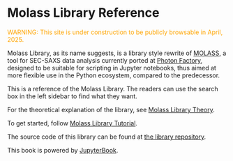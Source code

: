 # Molass Library Reference

<font color="orange">WARNING: This site is under construction to be publicly browsable in April, 2025.</font>

Molass Library, as its name suggests, is a library style rewrite of [MOLASS](https://www.jstage.jst.go.jp/article/biophysico/20/1/20_e200001/_article), a tool for SEC-SAXS data analysis currently ported at [Photon Factory](https://pfwww.kek.jp/saxs/MOLASS.html), designed to be suitable for scripting in Jupyter notebooks, thus aimed at more flexible use in the Python ecosystem, compared to the predecessor.

This is a reference of the Molass Library. The readers can use the search box in the left sidebar to find what they want.

For the theoretical explanation of the library, see [Molass Library Theory](https://freesemt.github.io/molass-theory/).

To get started, follow [Molass Library Tutorial](https://freesemt.github.io/molass-tutorial/).

The source code of this library can be found at [the library repository](https://github.com/freesemt/molass-library).

This book is powered by [JupyterBook](https://jupyterbook.org).